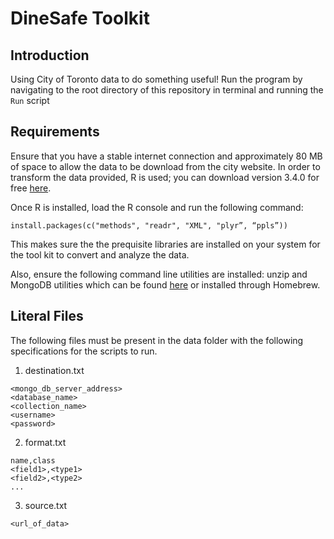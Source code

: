 # DineSafe Toolkit

## Introduction
Using City of Toronto data to do something useful! Run the program by navigating
to the root directory of this repository in terminal and running the `Run`
script

## Requirements
Ensure that you have a stable internet connection and approximately 80 MB of
space to allow the data to be download from the city website. In order to
transform the data provided, R is used; you can download version 3.4.0
for free [here](https://www.r-project.org/).

Once R is installed, load the R console and run the following command:

```
install.packages(c("methods", "readr", "XML", "plyr”, “ppls”))
```

This makes sure the the prequisite libraries are installed on your system
for the tool kit to convert and analyze the data.

Also, ensure the following command line utilities are installed: unzip and
MongoDB utilities which can be found
[here](https://www.mongodb.com/download-center) or installed through Homebrew.

## Literal Files
The following files must be present in the data folder with the following
specifications for the scripts to run.

1. destination.txt
```
<mongo_db_server_address>
<database_name>
<collection_name>
<username>
<password>
```

2. format.txt
```
name,class
<field1>,<type1>
<field2>,<type2>
...
```

3. source.txt
```
<url_of_data>
```
